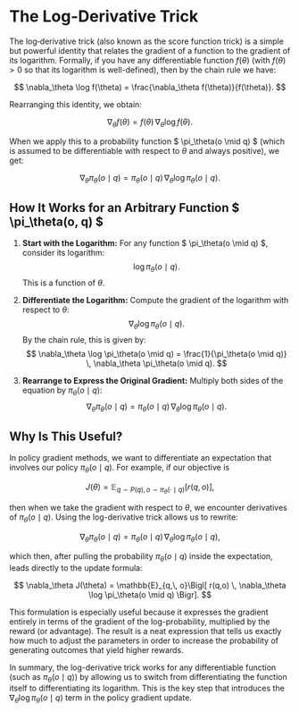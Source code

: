 # The Log-Derivative Trick

The log‐derivative trick (also known as the score function trick) is a simple but powerful identity that relates the gradient of a function to the gradient of its logarithm. Formally, if you have any differentiable function $f(\theta)$ (with $f(\theta) > 0$ so that its logarithm is well-defined), then by the chain rule we have:

$$
\nabla_\theta \log f(\theta) = \frac{\nabla_\theta f(\theta)}{f(\theta)}.
$$

Rearranging this identity, we obtain:

$$
\nabla_\theta f(\theta) = f(\theta) \, \nabla_\theta \log f(\theta).
$$

When we apply this to a probability function $ \pi_\theta(o \mid q) $ (which is assumed to be differentiable with respect to $\theta$ and always positive), we get:

$$
\nabla_\theta \pi_\theta(o \mid q) = \pi_\theta(o \mid q) \, \nabla_\theta \log \pi_\theta(o \mid q).
$$

## How It Works for an Arbitrary Function $ \pi_\theta(o, q) $

1. **Start with the Logarithm:**
   For any function $ \pi_\theta(o \mid q) $, consider its logarithm:
   $$
   \log \pi_\theta(o \mid q).
   $$
   This is a function of $\theta$.

2. **Differentiate the Logarithm:**
   Compute the gradient of the logarithm with respect to $\theta$:
   $$
   \nabla_\theta \log \pi_\theta(o \mid q).
   $$
   By the chain rule, this is given by:
   $$
   \nabla_\theta \log \pi_\theta(o \mid q) = \frac{1}{\pi_\theta(o \mid q)} \, \nabla_\theta \pi_\theta(o \mid q).
   $$

3. **Rearrange to Express the Original Gradient:**
   Multiply both sides of the equation by $\pi_\theta(o \mid q)$:
   $$
   \nabla_\theta \pi_\theta(o \mid q) = \pi_\theta(o \mid q) \, \nabla_\theta \log \pi_\theta(o \mid q).
   $$

## Why Is This Useful?

In policy gradient methods, we want to differentiate an expectation that involves our policy $\pi_\theta(o \mid q)$. For example, if our objective is

$$
J(\theta) = \mathbb{E}_{q \sim P(q),\, o \sim \pi_\theta(\cdot \mid q)}[r(q, o)],
$$

then when we take the gradient with respect to $\theta$, we encounter derivatives of $\pi_\theta(o \mid q)$. Using the log-derivative trick allows us to rewrite:

$$
\nabla_\theta \pi_\theta(o \mid q) = \pi_\theta(o \mid q) \, \nabla_\theta \log \pi_\theta(o \mid q),
$$

which then, after pulling the probability $\pi_\theta(o \mid q)$ inside the expectation, leads directly to the update formula:

$$
\nabla_\theta J(\theta) = \mathbb{E}_{q,\, o}\Bigl[ r(q,o) \, \nabla_\theta \log \pi_\theta(o \mid q) \Bigr].
$$

This formulation is especially useful because it expresses the gradient entirely in terms of the gradient of the log-probability, multiplied by the reward (or advantage). The result is a neat expression that tells us exactly how much to adjust the parameters in order to increase the probability of generating outcomes that yield higher rewards.

In summary, the log-derivative trick works for any differentiable function (such as $\pi_\theta(o \mid q)$) by allowing us to switch from differentiating the function itself to differentiating its logarithm. This is the key step that introduces the $\nabla_\theta \log \pi_\theta(o \mid q)$ term in the policy gradient update.

